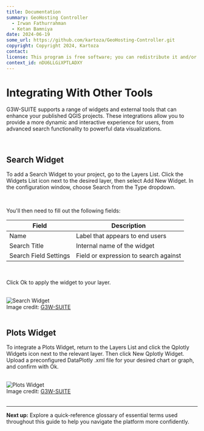 ```yaml
---
title: Documentation
summary: GeoHosting Controller
  - Irwan Fathurrahman
  - Ketan Bamniya
date: 2024-06-19
some_url: https://github.com/kartoza/GeoHosting-Controller.git
copyright: Copyright 2024, Kartoza
contact:
license: This program is free software; you can redistribute it and/or modify it under the terms of the GNU Affero General Public License as published by the Free Software Foundation; either version 3 of the License, or (at your option) any later version.
context_id: nDU6LLGiXPTLADXY
---
```


# Integrating With Other Tools

G3W-SUITE supports a range of widgets and external tools that can enhance your published QGIS projects. These integrations allow you to provide a more dynamic and interactive experience for users, from advanced search functionality to powerful data visualizations.

<br>

## Search Widget

To add a Search Widget to your project, go to the <span class="ui-page-label">Layers List</span>. Click the <span class="ui-generic-label">Widgets List</span> icon next to the desired layer, then select <span class="ui-generic-label">Add New Widget</span>. In the configuration window, choose <span class="ui-generic-label">Search</span> from the <span class="ui-filename">Type</span> dropdown.

<br>

You'll then need to fill out the following fields:

<table class="my-table-style">
  <thead>
    <tr>
      <th>Field</th>
      <th>Description</th>
    </tr>
  </thead>
  <tbody>
    <tr>
      <td>Name</td>
      <td>Label that appears to end users</td>
    </tr>
    <tr>
      <td>Search Title</td>
      <td>Internal name of the widget</td>
    </tr>
    <tr>
      <td>Search Field Settings</td>
      <td>Field or expression to search against</td>
    </tr>
  </tbody>
</table>

<br>

Click <span class="ui-generic-label">Ok</span> to apply the widget to your layer.

<br>

<div class="image-with-caption">
  <img src="../../img/g3w-img-8-1.png" alt="Search Widget">
  <div class="caption">
    Image credit: <a href="https://g3wsuite.it/en/g3w-suite-publish-qgis-projects/" target="_blank">G3W-SUITE</a>
  </div>
</div>

<br>

## Plots Widget

To integrate a Plots Widget, return to the <span class="ui-page-label">Layers List</span> and click the <span class="ui-generic-label">Qplotly Widgets</span> icon next to the relevant layer. Then click <span class="ui-generic-label">New Qplotly Widget</span>. Upload a preconfigured DataPlotly <span class="ui-filename">.xml</span> file for your desired chart or graph, and confirm with <span class="ui-generic-label">Ok</span>.

<br>

<div class="image-with-caption">
  <img src="../../img/g3w-img-8-2.png" alt="Plots Widget">
  <div class="caption">
    Image credit: <a href="https://g3wsuite.it/en/g3w-suite-publish-qgis-projects/" target="_blank">G3W-SUITE</a>
  </div>
</div>

<br>

---

**Next up:** Explore a quick-reference glossary of essential terms used throughout this guide to help you navigate the platform more confidently.

<br>
